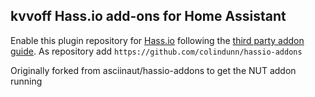 ## kvvoff Hass.io add-ons for Home Assistant

Enable this plugin repository for [Hass.io](https://home-assistant.io/hassio/) following the [third party addon guide](https://home-assistant.io/hassio/installing_third_party_addons/). As repository add `https://github.com/colindunn/hassio-addons`

Originally forked from asciinaut/hassio-addons to get the NUT addon running
